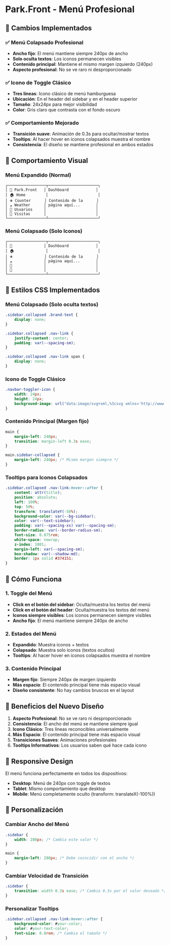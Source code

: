 # Park.Front - Menú Profesional

## 🎯 Cambios Implementados

### ✅ Menú Colapsado Profesional
- **Ancho fijo**: El menú mantiene siempre 240px de ancho
- **Solo oculta textos**: Los iconos permanecen visibles
- **Contenido principal**: Mantiene el mismo margen izquierdo (240px)
- **Aspecto profesional**: No se ve raro ni desproporcionado

### ✅ Icono de Toggle Clásico
- **Tres líneas**: Icono clásico de menú hamburguesa
- **Ubicación**: En el header del sidebar y en el header superior
- **Tamaño**: 24x24px para mejor visibilidad
- **Color**: Gris claro que contrasta con el fondo oscuro

### ✅ Comportamiento Mejorado
- **Transición suave**: Animación de 0.3s para ocultar/mostrar textos
- **Tooltips**: Al hacer hover en iconos colapsados muestra el nombre
- **Consistencia**: El diseño se mantiene profesional en ambos estados

## 🎨 Comportamiento Visual

### Menú Expandido (Normal)
```
┌─────────────────┬──────────────────────┐
│ 🏢 Park.Front   │ Dashboard            │
│ 🏠 Home         │                      │
│ ➕ Counter      │ Contenido de la      │
│ ☁️ Weather      │ página aquí...       │
│ 👥 Usuarios     │                      │
│ 📅 Visitas      │                      │
└─────────────────┴──────────────────────┘
```

### Menú Colapsado (Solo Iconos)
```
┌─────────────────┬──────────────────────┐
│ 🏢              │ Dashboard            │
│ 🏠              │                      │
│ ➕              │ Contenido de la      │
│ ☁️              │ página aquí...       │
│ 👥              │                      │
│ 📅              │                      │
└─────────────────┴──────────────────────┘
```

## 🔧 Estilos CSS Implementados

### Menú Colapsado (Solo oculta textos)
```css
.sidebar.collapsed .brand-text {
    display: none;
}

.sidebar.collapsed .nav-link {
    justify-content: center;
    padding: var(--spacing-sm);
}

.sidebar.collapsed .nav-link span {
    display: none;
}
```

### Icono de Toggle Clásico
```css
.navbar-toggler-icon {
    width: 24px;
    height: 24px;
    background-image: url("data:image/svg+xml,%3csvg xmlns='http://www.w3.org/2000/svg' viewBox='0 0 30 30'%3e%3cpath stroke='rgba%28209, 213, 219, 0.75%29' stroke-linecap='round' stroke-miterlimit='10' stroke-width='2' d='M4 7h22M4 15h22M4 23h22'/%3e%3c/svg%3e");
}
```

### Contenido Principal (Margen fijo)
```css
main {
    margin-left: 240px;
    transition: margin-left 0.3s ease;
}

main.sidebar-collapsed {
    margin-left: 240px; /* Mismo margen siempre */
}
```

### Tooltips para Iconos Colapsados
```css
.sidebar.collapsed .nav-link:hover::after {
    content: attr(title);
    position: absolute;
    left: 100%;
    top: 50%;
    transform: translateY(-50%);
    background-color: var(--bg-sidebar);
    color: var(--text-sidebar);
    padding: var(--spacing-xs) var(--spacing-sm);
    border-radius: var(--border-radius-sm);
    font-size: 0.875rem;
    white-space: nowrap;
    z-index: 1001;
    margin-left: var(--spacing-sm);
    box-shadow: var(--shadow-md);
    border: 1px solid #374151;
}
```

## 🚀 Cómo Funciona

### 1. Toggle del Menú
- **Click en el botón del sidebar**: Oculta/muestra los textos del menú
- **Click en el botón del header**: Oculta/muestra los textos del menú
- **Iconos siempre visibles**: Los iconos permanecen siempre visibles
- **Ancho fijo**: El menú mantiene siempre 240px de ancho

### 2. Estados del Menú
- **Expandido**: Muestra iconos + textos
- **Colapsado**: Muestra solo iconos (textos ocultos)
- **Tooltips**: Al hacer hover en iconos colapsados muestra el nombre

### 3. Contenido Principal
- **Margen fijo**: Siempre 240px de margen izquierdo
- **Más espacio**: El contenido principal tiene más espacio visual
- **Diseño consistente**: No hay cambios bruscos en el layout

## 🎯 Beneficios del Nuevo Diseño

1. **Aspecto Profesional**: No se ve raro ni desproporcionado
2. **Consistencia**: El ancho del menú se mantiene siempre igual
3. **Icono Clásico**: Tres líneas reconocibles universalmente
4. **Más Espacio**: El contenido principal tiene más espacio visual
5. **Transiciones Suaves**: Animaciones profesionales
6. **Tooltips Informativos**: Los usuarios saben qué hace cada icono

## 📱 Responsive Design

El menú funciona perfectamente en todos los dispositivos:
- **Desktop**: Menú de 240px con toggle de textos
- **Tablet**: Mismo comportamiento que desktop
- **Mobile**: Menú completamente oculto (transform: translateX(-100%))

## 🔧 Personalización

### Cambiar Ancho del Menú
```css
.sidebar {
    width: 280px; /* Cambia este valor */
}

main {
    margin-left: 280px; /* Debe coincidir con el ancho */
}
```

### Cambiar Velocidad de Transición
```css
.sidebar {
    transition: width 0.3s ease; /* Cambia 0.3s por el valor deseado */
}
```

### Personalizar Tooltips
```css
.sidebar.collapsed .nav-link:hover::after {
    background-color: #your-color;
    color: #your-text-color;
    font-size: 0.8rem; /* Cambia el tamaño */
}
```
